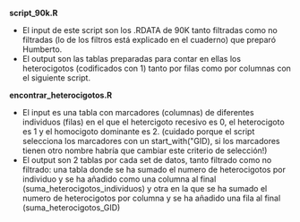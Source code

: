 **script_90k.R**
- El input de este script son los .RDATA de 90K tanto filtradas como no filtradas (lo de los filtros está explicado en el cuaderno) que preparó Humberto.
- El output son las tablas preparadas para contar en ellas los heterocigotos (codificados con 1) tanto por filas como por columnas con el siguiente script.

**encontrar_heterocigotos.R**
- El input es una tabla con marcadores (columnas) de diferentes individuos (filas) en el que el hetercigoto recesivo es 0, el heterocigoto es 1 y el homocigoto dominante es 2. (cuidado porque el script selecciona los marcadores con un start_with("GID), si los marcadores tienen otro nombre habría que cambiar este criterio de selección!)
- El output son 2 tablas por cada set de datos, tanto filtrado como no filtrado: una tabla donde se ha sumado el numero de heterocigotos por individuo y se ha añadido como una columna al final (suma_heterocigotos_individuos) y otra en la que se ha sumado el numero de heterocigotos por columna y se ha añadido una fila al final (suma_heterocigotos_GID)
